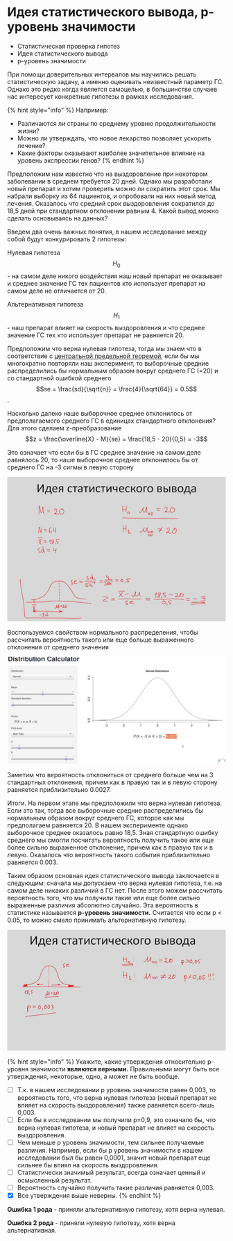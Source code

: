# Идея статистического вывода, p-уровень значимости

* Статистическая проверка гипотез
* Идея статистического вывода
* p-уровень значимости

При помощи доверительных интервалов мы научились решать статистическую задачу, а именно оценивать неизвестный параметр ГС. Однако это редко когда является самоцелью, в большинстве случаев нас интересует конкретные гипотезы в рамках исследования.

{% hint style="info" %}
Например:

* Различаются ли страны по среднему уровню продолжительности жизни?
* Можно ли утверждать, что новое лекарство позволяет ускорить лечение?
* Какие факторы оказывают наиболее значительное влияние на уровень экспрессии генов?
{% endhint %}

Предположим нам известно что на выздоровление при некотором заболевании в среднем требуется 20 дней. Однако мы разработали новый препарат и хотим проверить можно ли сократить этот срок. Мы набрали выборку из 64 пациентов, и опробовали на них новый метод лечения. Оказалось что средний срок выздоровления сократился до 18,5 дней при стандартном отклонении равным 4. Какой вывод можно сделать основываясь на данных?

Введем два очень важных понятия, в нашем исследование между собой будут конкурировать 2 гипотезы:

Нулевая гипотеза $$H_0$$ - на самом деле никого воздействия наш новый препарат не оказывает и среднее значение ГС тех пациентов кто использует препарат на самом деле не отличается от 20.

Альтернативная гипотеза $$H_1$$ - наш препарат влияет на скорость выздоровления и что среднее значение ГС тех кто использует препарат не равняется 20.

Предположим что верна нулевая гипотеза, тогда мы знаем что в соответствие с [центральной предельной теоремой](centralnaya-predelnaya-teorema.md), если бы мы многократно повторяли наш эксперимент, то выборочные средние распределились бы нормальным образом вокруг среднего ГС \(=20\) и со стандартной ошибкой среднего $$se = \frac{sd}{\sqrt{n}} = \frac{4}{\sqrt{64}} = 0.5$$ .

Насколько далеко наше выборочное среднее отклонилось от предполагаемого среднего ГС в единицах стандартного отклонения? Для этого сделаем z-преобразование $$z = \frac{\overline{X} - M}{se} = \frac{18,5 - 20}{0,5} = -3$$ 

Это означает что если бы в ГС среднее значение на самом деле равнялось 20, то наше выборочное среднее отклонилось бы от среднего ГС на -3 сигмы в левую сторону

![&#x418;&#x434;&#x435;&#x44F; &#x441;&#x442;&#x430;&#x442;&#x438;&#x441;&#x442;&#x438;&#x447;&#x435;&#x441;&#x43A;&#x43E;&#x433;&#x43E; &#x432;&#x44B;&#x432;&#x43E;&#x434;&#x430;](../.gitbook/assets/image%20%2829%29.png)

Воспользуемся свойством нормального распределения, чтобы рассчитать вероятность такого или еще больше выраженного отклонения  от среднего значения

![&#x41A;&#x430;&#x43B;&#x44C;&#x43A;&#x443;&#x43B;&#x44F;&#x442;&#x43E;&#x440; &#x440;&#x430;&#x441;&#x43F;&#x440;&#x435;&#x434;&#x435;&#x43B;&#x435;&#x43D;&#x438;&#x44F;](../.gitbook/assets/image%20%2838%29.png)

Заметим что вероятность отклониться от среднего больше чем на 3 стандартных отклонения, причем как в правую так и в левую сторону равняется приблизительно 0.0027.

Итоги. На первом этапе мы предположили что верна нулевая гипотеза. Если это так, тогда все выборочные средние распределились бы нормальным образом вокруг среднего ГС, которое как мы предполагаем равняется 20. В нашем эксперименте однако выборочное среднее оказалось равно 18,5. Зная стандартную ошибку среднего мы смогли посчитать вероятность получить такое или еще более сильно выраженное отклонение, причем как в правую так и в левую. Оказалось что вероятность такого события приблизительно равняется 0.003.

Таким образом основная идея статистического вывода заключается в следующим: сначала мы допускаем что верна нулевая гипотеза, т.е. на самом деле никаких различий в ГС нет. После этого можем рассчитать вероятность того, что мы получили такие или еще более сильно выраженные различия абсолютно случайно. Эта вероятность в статистике называется **p-уровень значимости.** Считается что если p &lt; 0.05, то можно смело принимать альтернативную гипотезу.

![](../.gitbook/assets/image%20%2810%29.png)

{% hint style="info" %}
 Укажите, какие утверждения относительно p-уровня значимости **являются верными.**  Правильными могут быть все утверждения, некоторые, одно, а может не быть вообще.

* [ ] Т.к. в нашем исследовании p уровень значимости равен 0,003, то вероятность того, что верна нулевая гипотеза \(новый препарат не влияет на скорость выздоровления\) также равняется всего-лишь 0,003.
* [ ] Если бы в исследовании мы получили p=0,9, это означало бы, что верна нулевая гипотеза, и новый препарат не влияет на скорость выздоровления.
* [ ] Чем меньше p уровень значимости, тем сильнее получаемые различия. Например, если бы p уровень значимости в нашем исследовании был бы равен 0,0001, значит новый препарат еще сильнее бы влиял на скорость выздоровления.
* [ ] Статистически значимый результат, всегда означает ценный и осмысленный результат.
* [ ] Вероятность случайно получить такие различия равняется 0,003.
* [x] Все утверждения выше неверны.
{% endhint %}

**Ошибка 1 рода** - приняли альтернативную гипотезу, хотя верна нулевая.

**Ошибка 2 рода** - приняли нулевую гипотезу, хотя верна альтернативная.

